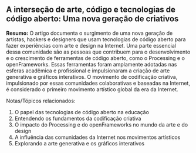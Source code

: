 


## A interseção de arte, código e tecnologias de código aberto: Uma nova geração de criativos
**Resumo:**
O artigo documenta o surgimento de uma nova geração de artistas, hackers e designers que usam tecnologias de código aberto para fazer experiências com arte e design na Internet. Uma parte essencial dessa comunidade são as pessoas que contribuem para o desenvolvimento e o crescimento de ferramentas de código aberto, como o Processing e o openFrameworks. Essas ferramentas foram amplamente adotadas nas esferas acadêmica e profissional e impulsionaram a criação de arte generativa e gráficos interativos. O movimento de codificação criativa, impulsionado por essas comunidades colaborativas e baseadas na Internet, é considerado o primeiro movimento artístico global da era da Internet.

Notas/Tópicos relacionados:
1. O papel das tecnologias de código aberto na educação
2. Entendendo os fundamentos da codificação criativa
3. O impacto do Processing e do openFrameworks no mundo da arte e do design
4. A influência das comunidades da Internet nos movimentos artísticos
5. Explorando a arte generativa e os gráficos interativos